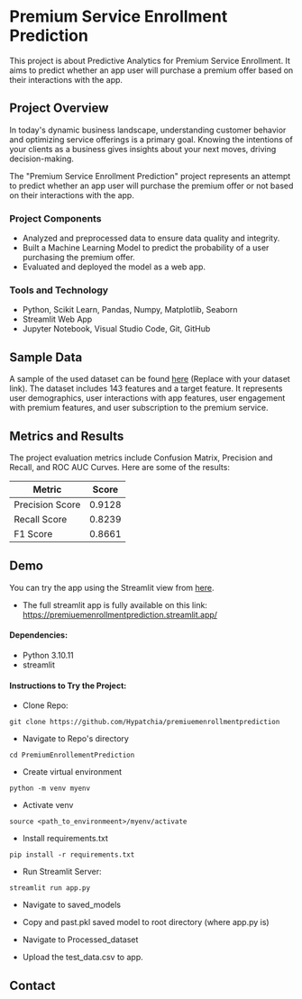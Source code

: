 # Premium Service Enrollment Prediction

This project is about Predictive Analytics for Premium Service Enrollment. It aims to predict whether an app user will purchase a premium offer based on their interactions with the app.

## Project Overview

In today's dynamic business landscape, understanding customer behavior and optimizing service offerings is a primary goal. Knowing the intentions of your clients as a business gives insights about your next moves, driving decision-making.

The "Premium Service Enrollment Prediction" project represents an attempt to predict whether an app user will purchase the premium offer or not based on their interactions with the app.

### Project Components

- Analyzed and preprocessed data to ensure data quality and integrity.
- Built a Machine Learning Model to predict the probability of a user purchasing the premium offer.
- Evaluated and deployed the model as a web app.

### Tools and Technology

- Python, Scikit Learn, Pandas, Numpy, Matplotlib, Seaborn
- Streamlit Web App
- Jupyter Notebook, Visual Studio Code, Git, GitHub

## Sample Data

A sample of the used dataset can be found [here](#) (Replace with your dataset link). The dataset includes 143 features and a target feature. It represents user demographics, user interactions with app features, user engagement with premium features, and user subscription to the premium service.

## Metrics and Results

The project evaluation metrics include Confusion Matrix, Precision and Recall, and ROC AUC Curves. Here are some of the results:

| Metric          | Score               |
|-----------------|---------------------|
| Precision Score | 0.9128              |
| Recall Score    | 0.8239              |
| F1 Score        | 0.8661              |


## Demo

You can try the app using the Streamlit view from [here](https://premiumenrollement.streamlit.app/).




* The full streamlit app is fully available on this link: https://premiuemenrollmentprediction.streamlit.app/

#### Dependencies:
- Python 3.10.11
- streamlit 

#### Instructions to Try the Project:

* Clone Repo:
~~~ 
git clone https://github.com/Hypatchia/premiuemenrollmentprediction
~~~

* Navigate to Repo's directory
~~~
cd PremiumEnrollementPrediction
~~~
* Create virtual environment
~~~
python -m venv myenv
~~~

* Activate venv
~~~
source <path_to_environmeent>/myenv/activate
~~~
* Install requirements.txt
~~~
pip install -r requirements.txt
~~~

* Run Streamlit Server:
~~~
streamlit run app.py
~~~

* Navigate to saved_models
- Copy and past.pkl saved model to root directory (where app.py is)
* Navigate to Processed_dataset
- Upload the test_data.csv to app.

## Contact

